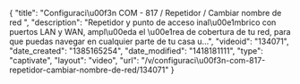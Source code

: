 {
    "title": "Configuraci\u00f3n COM - 817 \/ Repetidor \/ Cambiar nombre de red ",
    "description": "Repetidor y punto de acceso inal\u00e1mbrico con puertos LAN y WAN, ampl\u00eda el \u00e1rea de cobertura de tu red, para que puedas navegar en cualquier parte de tu casa u...",
    "videoid": "134071",
    "date_created": "1385165254",
    "date_modified": "1418181111",
    "type": "captivate",
    "layout": "video",
    "url": "\/v\/configuraci\u00f3n-com-817-repetidor-cambiar-nombre-de-red\/134071"
}